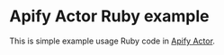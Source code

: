 # Apify Actor Ruby example

This is simple example usage Ruby code in [Apify Actor](https://www.apify.com/actors).